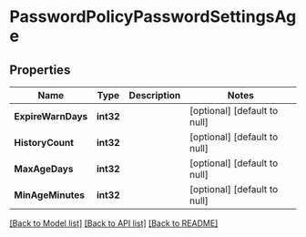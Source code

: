 # PasswordPolicyPasswordSettingsAge

## Properties
Name | Type | Description | Notes
------------ | ------------- | ------------- | -------------
**ExpireWarnDays** | **int32** |  | [optional] [default to null]
**HistoryCount** | **int32** |  | [optional] [default to null]
**MaxAgeDays** | **int32** |  | [optional] [default to null]
**MinAgeMinutes** | **int32** |  | [optional] [default to null]

[[Back to Model list]](../README.md#documentation-for-models) [[Back to API list]](../README.md#documentation-for-api-endpoints) [[Back to README]](../README.md)

